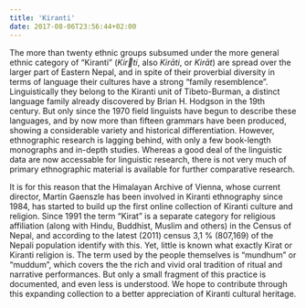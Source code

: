 ```yaml
---
title: 'Kiranti'
date: 2017-08-06T23:56:44+02:00
---
```


The more than twenty ethnic groups subsumed under the more general ethnic category of “Kiranti” (_Kirti_, also _Kirāti_, or _Kirāt_) are spread over the larger part of Eastern Nepal, and in spite of their proverbial diversity in terms of language their cultures have a strong “family resemblence”. Linguistically they belong to the Kiranti unit of Tibeto-Burman, a distinct language family already discovered by Brian H. Hodgson in the 19th century. But only since the 1970 field linguists have begun to describe these languages, and by now more than fifteen grammars have been produced, showing a considerable variety and historical differentiation. However, ethnographic research is lagging behind, with only a few book-length monographs and in-depth studies. Whereas a good deal of the linguistic data are now accessable for linguistic research, there is not very much of primary ethnographic material is available for further comparative research.

It is for this reason that the Himalayan Archive of Vienna, whose current director, Martin Gaenszle has been involved in Kiranti ethnography since 1984, has started to build up the first online collection of Kiranti culture and religion. Since 1991 the term “Kirat” is a separate category for religious affiliation (along with Hindu, Buddhist, Muslim and others) in the Census of Nepal, and according to the latest (2011) census 3,1 % (807,169) of the Nepali population identify with this. Yet, little is known what exactly Kirat or Kiranti religion is. The term used by the people themselves is “mundhum” or “muddum”, which covers the the rich and vivid oral tradition of ritual and narrative performances. But only a small fragment of this practice is documented, and even less is understood. We hope to contribute through this expanding collection to a better appreciation of Kiranti cultural heritage.

